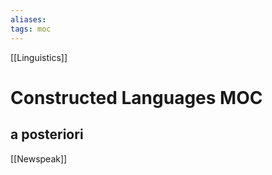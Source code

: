 ```yaml
---
aliases: 
tags: moc
---
```

[[Linguistics]]
# Constructed Languages MOC

## a posteriori
[[Newspeak]]